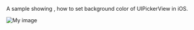 A sample showing , how to set background color of UIPickerView in iOS.





![My  image](amitkumar3968.github.com/ColoredPicker/blob/maste/Image1.png)
